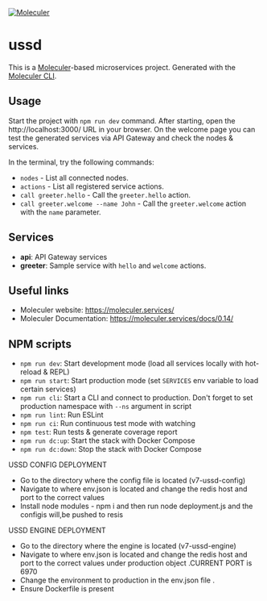 [![Moleculer](https://badgen.net/badge/Powered%20by/Moleculer/0e83cd)](https://moleculer.services)

# ussd
This is a [Moleculer](https://moleculer.services/)-based microservices project. Generated with the [Moleculer CLI](https://moleculer.services/docs/0.14/moleculer-cli.html).

## Usage
Start the project with `npm run dev` command. 
After starting, open the http://localhost:3000/ URL in your browser. 
On the welcome page you can test the generated services via API Gateway and check the nodes & services.

In the terminal, try the following commands:
- `nodes` - List all connected nodes.
- `actions` - List all registered service actions.
- `call greeter.hello` - Call the `greeter.hello` action.
- `call greeter.welcome --name John` - Call the `greeter.welcome` action with the `name` parameter.



## Services
- **api**: API Gateway services
- **greeter**: Sample service with `hello` and `welcome` actions.


## Useful links

* Moleculer website: https://moleculer.services/
* Moleculer Documentation: https://moleculer.services/docs/0.14/

## NPM scripts

- `npm run dev`: Start development mode (load all services locally with hot-reload & REPL)
- `npm run start`: Start production mode (set `SERVICES` env variable to load certain services)
- `npm run cli`: Start a CLI and connect to production. Don't forget to set production namespace with `--ns` argument in script
- `npm run lint`: Run ESLint
- `npm run ci`: Run continuous test mode with watching
- `npm test`: Run tests & generate coverage report
- `npm run dc:up`: Start the stack with Docker Compose
- `npm run dc:down`: Stop the stack with Docker Compose




USSD CONFIG DEPLOYMENT
- Go to the directory where the config file is located (v7-ussd-config)
- Navigate to where env.json is located and change the redis host and port to the correct values
- Install node modules - npm i and then run node deployment.js and the configis will,be pushed to resis

USSD ENGINE DEPLOYMENT
- Go to the directory where the engine is located (v7-ussd-engine)
- Navigate to where env.json is located and change the redis host and port to the correct values under production object .CURRENT  PORT is 6970
- Change the environment to production in the env.json file .
- Ensure Dockerfile is present 